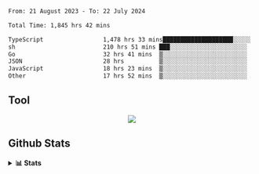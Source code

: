 <!--START_SECTION:waka-->

```txt
From: 21 August 2023 - To: 22 July 2024

Total Time: 1,845 hrs 42 mins

TypeScript                 1,478 hrs 33 mins████████████████████░░░░░   80.11 %
sh                         210 hrs 51 mins ███░░░░░░░░░░░░░░░░░░░░░░   11.42 %
Go                         32 hrs 41 mins  ▒░░░░░░░░░░░░░░░░░░░░░░░░   01.77 %
JSON                       28 hrs          ▒░░░░░░░░░░░░░░░░░░░░░░░░   01.52 %
JavaScript                 18 hrs 23 mins  ▒░░░░░░░░░░░░░░░░░░░░░░░░   01.00 %
Other                      17 hrs 52 mins  ▒░░░░░░░░░░░░░░░░░░░░░░░░   00.97 %
```

<!--END_SECTION:waka-->

## Tool
<p align="center">
  <a href="https://github.com/chaninlaw">
    <img src="https://skillicons.dev/icons?i=js,typescript,express,nodejs,react,next,postgres,mongodb,html,css,styledcomponents,tailwind,materialui,figma,git,github&perline=8" />
  </a>
</p>

## Github Stats
<details close>
  <summary><b>📊 Stats</b></summary>
  <div align = "center">
    
<picture>
  <source
    srcset="https://github-readme-stats.vercel.app/api?username=chaninlaw&show_icons=true&theme=dark"
    media="(prefers-color-scheme: dark)"
  />
  <source
    srcset="https://github-readme-stats.vercel.app/api?username=chaninlaw&show_icons=true"
    media="(prefers-color-scheme: light), (prefers-color-scheme: no-preference)"
  />
  <img src="https://github-readme-stats.vercel.app/api?username=chaninlaw&show_icons=true" />
</picture>
    
<picture>
  <source
    srcset="https://github-readme-stats.vercel.app/api/top-langs/?username=chaninlaw&layout=donut&theme=dark"
    media="(prefers-color-scheme: dark)"
  />
  <source
    srcset="https://github-readme-stats.vercel.app/api/top-langs/?username=chaninlaw&layout=donut"
    media="(prefers-color-scheme: light), (prefers-color-scheme: no-preference)"
  />
  <img src="https://github-readme-stats.vercel.app/api/top-langs/?username=chaninlaw&layout=donut" />
</picture>
    
  </div>
  
</details>

